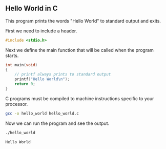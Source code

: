 
Hello World in C
----------------

This program prints the words "Hello World" to standard output and exits.

First we need to include a header.

```c
#include <stdio.h>
```

Next we define the main function that will be called when the program starts.

```c
int main(void)
{
    // printf always prints to standard output
    printf("Hello World\n");
    return 0;
}
```

C programs must be compiled to machine instructions specific to your processor.

```sh
gcc -o hello_world hello_world.c
```

Now we can run the program and see the output.

```sh
./hello_world
```
```plaintext
Hello World
```
